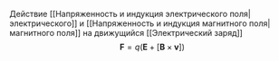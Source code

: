 Действие [[Напряженность и индукция электрического поля|электрического]] и [[Напряженность и индукция магнитного поля|магнитного поля]] на движущийся [[Электрический заряд]]
$$\mathbf F = q(\mathbf E +[\mathbf B \times \mathbf v])$$